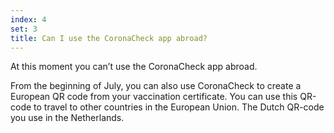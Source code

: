 ```yaml
---
index: 4
set: 3
title: Can I use the CoronaCheck app abroad?
---
```

At this moment you can’t use the CoronaCheck app abroad.

From the beginning of July, you can also use CoronaCheck to create a European QR code from your vaccination certificate. You can use this QR-code to travel to other countries in the European Union. The Dutch QR-code you use in the Netherlands.
